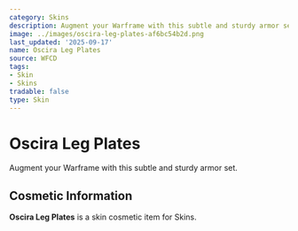 ```yaml
---
category: Skins
description: Augment your Warframe with this subtle and sturdy armor set.
image: ../images/oscira-leg-plates-af6bc54b2d.png
last_updated: '2025-09-17'
name: Oscira Leg Plates
source: WFCD
tags:
- Skin
- Skins
tradable: false
type: Skin
---
```


# Oscira Leg Plates

Augment your Warframe with this subtle and sturdy armor set.

## Cosmetic Information

**Oscira Leg Plates** is a skin cosmetic item for Skins.

